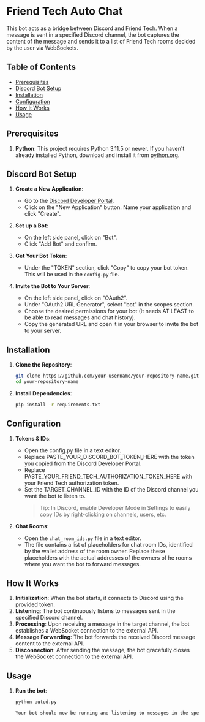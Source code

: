 # Friend Tech Auto Chat

This bot acts as a bridge between Discord and Friend Tech. When a message is sent in a specified Discord channel, the bot captures the content of the message and sends it to a list of Friend Tech rooms decided by the user via WebSockets.

## Table of Contents

- [Prerequisites](#prerequisites)
- [Discord Bot Setup](#discord-bot-setup)
- [Installation](#installation)
- [Configuration](#configuration)
- [How It Works](#how-it-works)
- [Usage](#usage)

## Prerequisites

1. **Python**: This project requires Python 3.11.5 or newer. If you haven't already installed Python, download and install it from [python.org](https://www.python.org/downloads/).

## Discord Bot Setup

1. **Create a New Application**:
   - Go to the [Discord Developer Portal](https://discord.com/developers/applications).
   - Click on the "New Application" button. Name your application and click "Create".
   
2. **Set up a Bot**:
   - On the left side panel, click on "Bot".
   - Click "Add Bot" and confirm.
   
3. **Get Your Bot Token**:
   - Under the "TOKEN" section, click "Copy" to copy your bot token. This will be used in the `config.py` file.

4. **Invite the Bot to Your Server**:
   - On the left side panel, click on "OAuth2".
   - Under "OAuth2 URL Generator", select "bot" in the scopes section.
   - Choose the desired permissions for your bot (It needs AT LEAST to be able to read messages and chat history).
   - Copy the generated URL and open it in your browser to invite the bot to your server.

## Installation

1. **Clone the Repository**: 
   ```bash
   git clone https://github.com/your-username/your-repository-name.git
   cd your-repository-name

2. **Install Dependencies**:
   ```bash
   pip install -r requirements.txt

## Configuration

1. **Tokens & IDs**:
   - Open the config.py file in a text editor.
   - Replace PASTE_YOUR_DISCORD_BOT_TOKEN_HERE with the token you copied from the Discord Developer Portal.
   - Replace PASTE_YOUR_FRIEND_TECH_AUTHORIZATION_TOKEN_HERE with your Friend Tech authorization token.
   - Set the TARGET_CHANNEL_ID with the ID of the Discord channel you want the bot to listen to.
     > Tip: In Discord, enable Developer Mode in Settings to easily copy IDs by right-clicking on channels, users, etc.
  
2. **Chat Rooms**:
   - Open the `chat_room_ids.py` file in a text editor.
   - The file contains a list of placeholders for chat room IDs, identified by the wallet address of the room owner. Replace these placeholders with the actual addresses of the owners of he rooms where you want the bot to forward messages.

## How It Works
1. **Initialization**: When the bot starts, it connects to Discord using the provided token.
2. **Listening**: The bot continuously listens to messages sent in the specified Discord channel.
3. **Processing**: Upon receiving a message in the target channel, the bot establishes a WebSocket connection to the external API.
4. **Message Forwarding**: The bot forwards the received Discord message content to the external API.
5. **Disconnection**: After sending the message, the bot gracefully closes the WebSocket connection to the external API.

## Usage

1. **Run the bot**:
   ```bash
   python autod.py

   Your bot should now be running and listening to messages in the specified Discord channel.


